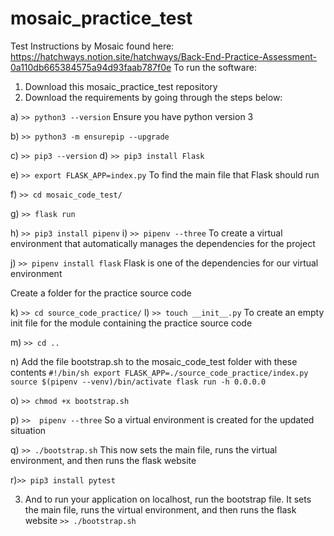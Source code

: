 # mosaic_practice_test

Test Instructions by Mosaic found here: https://hatchways.notion.site/hatchways/Back-End-Practice-Assessment-0a110db665384575a94d93faab787f0e
To run the software:
1. Download this mosaic_practice_test repository
2. Download the requirements by going through the steps below:

a) `>> python3 --version`
Ensure you have python version 3

b) `>> python3 -m ensurepip --upgrade`

c) `>> pip3 --version`
d) `>> pip3 install Flask`

e) `>> export FLASK_APP=index.py`
To find the main file that Flask should run

f) `>> cd mosaic_code_test/`

g) `>> flask run`


h) `>> pip3 install pipenv`
i) `>> pipenv --three`
To create a virtual environment that automatically manages the dependencies for the project

j) `>> pipenv install flask`
Flask is one of the dependencies for our virtual environment

Create a folder for the practice source code

k) `>> cd source_code_practice/`
l) `>> touch __init__.py`
To create an empty init file for the module containing the practice source code

m) `>> cd ..`

n) Add the file bootstrap.sh to the mosaic_code_test folder with these contents
`#!/bin/sh
export FLASK_APP=./source_code_practice/index.py
source $(pipenv --venv)/bin/activate
flask run -h 0.0.0.0`


o) `>> chmod +x bootstrap.sh`

p) `>>  pipenv --three`
So a virtual environment is created for the updated situation

q) `>> ./bootstrap.sh`
This now sets the main file,  runs the virtual environment, and then runs the flask website

r)`>> ​​pip3 install pytest`



3. And to run your application on localhost, run the bootstrap file. It sets the main file,  runs the virtual environment, and then runs the flask website
`>> ./bootstrap.sh`
